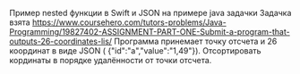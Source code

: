 
Пример nested функции в Swift и JSON на примере java задачки
Задачка взята https://www.coursehero.com/tutors-problems/Java-Programming/19827402-ASSIGNMENT-PART-ONE-Submit-a-program-that-outputs-26-coordinates-lis/
Программа принемает точку отсчета и 26 координат в виде JSON ( {"id":"a","value":"1,49"}). Отсортировать кординаты в порядке удалённости от точки отсчета.
